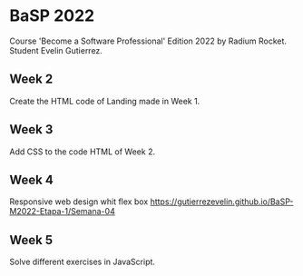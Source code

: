 # BaSP 2022
Course 'Become a Software Professional' Edition 2022 by Radium Rocket.
Student Evelin Gutierrez. 
## Week 2 
Create the HTML code of Landing made in Week 1.
## Week 3
Add CSS to the code HTML of Week 2.
## Week 4
Responsive web design whit flex box
https://gutierrezevelin.github.io/BaSP-M2022-Etapa-1/Semana-04
## Week 5
Solve different exercises in JavaScript.